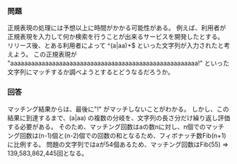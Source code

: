 ### 問題

正規表現の処理には予想以上に時間がかかる可能性がある。
例えば、利用者が正規表現を入力して何か検索を行うことが出来るサービスを開発したとする。
リリース後、とある利用者によって ^(a|aa)+$ といった文字列が入力されたと考えよう。
この正規表現が "aaaaaaaaaaaaaaaaaaaaaaaaaaaaaaaaaaaaaaaaaaaaaaaaaaaaaa!" といった文字列にマッチするか調べようとするとどうなるだろうか。

### 回答

マッチング結果からは、最後に"!" がマッチしないことがわかる。
しかし、この結果に到達するまで、(a|aa) の複数の分岐を、文字列の長さ分だけ繰り返し評価する必要がある。
そのため、マッチング回数はaの数nに対し、n個でのマッチング回数は(n-1)個と(n-2)個での回数の和となるため、フィボナッチ数Fib(n+1)に比例する。
問題の文字列ではaが54個あるため、マッチング回数はFib(55) => 139,583,862,445回となる。
